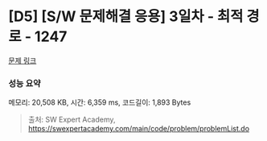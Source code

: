 # [D5] [S/W 문제해결 응용] 3일차 - 최적 경로 - 1247 

[문제 링크](https://swexpertacademy.com/main/code/problem/problemDetail.do?contestProbId=AV15OZ4qAPICFAYD) 

### 성능 요약

메모리: 20,508 KB, 시간: 6,359 ms, 코드길이: 1,893 Bytes



> 출처: SW Expert Academy, https://swexpertacademy.com/main/code/problem/problemList.do